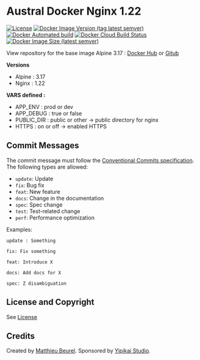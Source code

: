 # Austral Docker Nginx 1.22

[![License](https://img.shields.io/github/license/austral-project/docker-nginx)](https://img.shields.io/github/license/austral-project/docker-nginx)
[![Docker Image Version (tag latest semver)](https://img.shields.io/docker/v/australproject/nginx/1.22)](https://img.shields.io/docker/v/australproject/nginx/1.22)
[![Docker Automated build](https://img.shields.io/docker/automated/australproject/nginx)](https://img.shields.io/docker/automated/australproject/alpine)
[![Docker Cloud Build Status](https://img.shields.io/docker/cloud/build/australproject/nginx)](https://img.shields.io/docker/cloud/build/australproject/nginx)
[![Docker Image Size (latest semver)](https://img.shields.io/docker/image-size/australproject/nginx)](https://img.shields.io/docker/image-size/australproject/nginx)

View repository for the base image Alpine 3.17 : [Docker Hub](https://hub.docker.com/r/australproject/alpine/) or [Gitub](https://github.com/austral-project/docker-alpine)

__Versions__
* Alpine : 3.17
* Nginx : 1.22

__VARS defined :__
* APP_ENV : prod or dev
* APP_DEBUG : true or false
* PUBLIC_DIR : public or other -> public directory for nginx
* HTTPS : on or off -> enabled HTTPS

## Commit Messages

The commit message must follow the [Conventional Commits specification](https://www.conventionalcommits.org/).
The following types are allowed:

* `update`: Update
* `fix`: Bug fix
* `feat`: New feature
* `docs`: Change in the documentation
* `spec`: Spec change
* `test`: Test-related change
* `perf`: Performance optimization

Examples:

    update : Something

    fix: Fix something

    feat: Introduce X

    docs: Add docs for X

    spec: Z disambiguation

## License and Copyright
See [License](https://austral.dev/en/license)

## Credits
Created by [Matthieu Beurel](https://www.mbeurel.com). Sponsored by [Yipikai Studio](https://yipikai.studio).